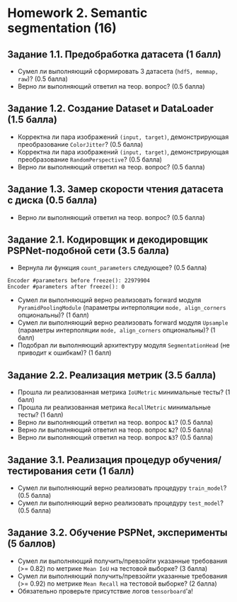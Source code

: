 # Homework 2. Semantic segmentation (16)

## Задание 1.1. Предобработка датасета (1 балл)

* Сумел ли выполняющий сформировать 3 датасета (`hdf5, memmap, raw`)? (0.5 балла)
* Верно ли выполняющий ответил на теор. вопрос? (0.5 балла)

## Задание 1.2. Создание Dataset и DataLoader (1.5 балла)

* Корректна ли пара изображений `(input, target)`, демонстрирующая преобразование `ColorJitter`? (0.5 балла)
* Корректна ли пара изображений `(input, target)`, демонстрирующая преобразование `RandomPerspective`? (0.5 балла)
* Верно ли выполняющий ответил на теор. вопрос? (0.5 балла)

## Задание 1.3. Замер скорости чтения датасета с диска (0.5 балла)

* Верно ли выполняющий ответил на теор. вопрос? (0.5 балла)

## Задание 2.1. Кодировщик и декодировщик PSPNet-подобной сети (3.5 балла)

* Вернула ли функция `count_parameters` следующее? (0.5 балла)
```
Encoder #parameters before freeze(): 22979904
Encoder #parameters after freeze(): 0
```
* Сумел ли выполняющий верно реализовать forward модуля `PyramidPoolingModule` (параметры интерполяции `mode, align_corners` опциональны)? (1 балл)
* Сумел ли выполняющий верно реализовать forward модуля `Upsample` (параметры интерполяции `mode, align_corners` опциональны)? (1 балл)
* Подобрал ли выполняющий архитектуру модуля `SegmentationHead` (не приводит к ошибкам)? (1 балл)

## Задание 2.2. Реализация метрик (3.5 балла)
* Прошла ли реализованная метрика `IoUMetric` минимальные тесты? (1 балл)
* Прошла ли реализованная метрика `RecallMetric` минимальные тесты? (1 балл)
* Верно ли выполняющий ответил на теор. вопрос `№1`? (0.5 балла)
* Верно ли выполняющий ответил на теор. вопрос `№2`? (0.5 балла)
* Верно ли выполняющий ответил на теор. вопрос `№3`? (0.5 балла)

## Задание 3.1. Реализация процедур обучения/тестирования сети (1 балл)
* Сумел ли выполняющий верно реализовать процедуру `train_model`? (0.5 балла)
* Сумел ли выполняющий верно реализовать процедуру `tеst_model`? (0.5 балла)

## Задание 3.2. Обучение PSPNet, эксперименты (5 баллов)
* Сумел ли выполняющий получить/превзойти указанные требования (>= 0.82) по метрике `Mean IoU` на тестовой выборке? (3 балла)
* Сумел ли выполняющий получить/превзойти указанные требования (>= 0.92) по метрике `Mean Recall` на тестовой выборке? (2 балла)
* Обязательно проверьте присутствие логов `tensorboard`'а!
  
